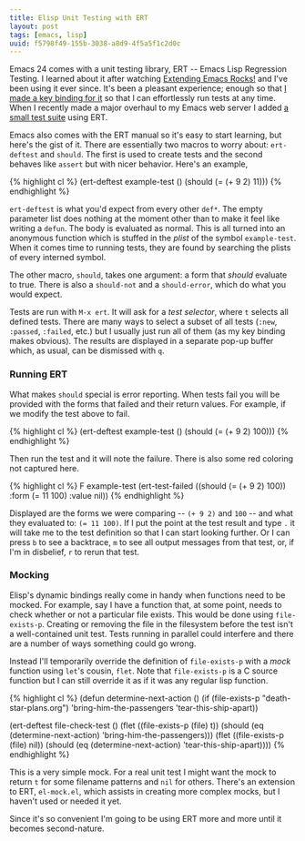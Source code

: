 ```yaml
---
title: Elisp Unit Testing with ERT
layout: post
tags: [emacs, lisp]
uuid: f5798f49-155b-3038-a8d9-4f5a5f1c2d0c
---
```


Emacs 24 comes with a unit testing library, ERT -- Emacs Lisp
Regression Testing. I learned about it after watching
[Extending Emacs Rocks!](http://emacsrocks.com/) and I've been using
it ever since. It's been a pleasant experience; enough so that
[I made a key binding for it](https://github.com/skeeto/.emacs.d/commit/59d3eac73edbad8a5be72a81c7d6c5b1193bbb90)
so that I can effortlessly run tests at any time. When I recently made
a major overhaul to my Emacs web server I added
[a small test suite](https://github.com/skeeto/emacs-http-server/blob/master/simple-httpd-test.el)
using ERT.

Emacs also comes with the ERT manual so it's easy to start learning,
but here's the gist of it. There are essentially two macros to worry
about: `ert-deftest` and `should`. The first is used to create tests
and the second behaves like `assert` but with nicer behavior. Here's
an example,

{% highlight cl %}
(ert-deftest example-test ()
  (should (= (+ 9 2) 11)))
{% endhighlight %}

`ert-deftest` is what you'd expect from every other `def*`. The empty
parameter list does nothing at the moment other than to make it feel
like writing a `defun`. The body is evaluated as normal. This is all
turned into an anonymous function which is stuffed in the *plist* of
the symbol `example-test`. When it comes time to running tests, they
are found by searching the plists of every interned symbol.

The other macro, `should`, takes one argument: a form that *should*
evaluate to true. There is also a `should-not` and a `should-error`,
which do what you would expect.

Tests are run with `M-x ert`. It will ask for a *test selector*, where
`t` selects all defined tests. There are many ways to select a subset
of all tests (`:new`, `:passed`, `:failed`, etc.) but I usually just
run all of them (as my key binding makes obvious). The results are
displayed in a separate pop-up buffer which, as usual, can be
dismissed with `q`.

### Running ERT

What makes `should` special is error reporting. When tests fail you
will be provided with the forms that failed and their return
values. For example, if we modify the test above to fail.

{% highlight cl %}
(ert-deftest example-test ()
  (should (= (+ 9 2) 100)))
{% endhighlight %}

Then run the test and it will note the failure. There is also some red
coloring not captured here.

{% highlight cl %}
F example-test
    (ert-test-failed
     ((should
       (=
        (+ 9 2)
        100))
      :form
      (= 11 100)
      :value nil))
{% endhighlight %}

Displayed are the forms we were comparing -- `(+ 9 2)` and `100` --
and what they evaluated to: `(= 11 100)`. If I put the point at the
test result and type `.` it will take me to the test definition so
that I can start looking further. Or I can press `b` to see a
backtrace, `m` to see all output messages from that test, or, if I'm
in disbelief, `r` to rerun that test.

### Mocking

Elisp's dynamic bindings really come in handy when functions need to
be mocked. For example, say I have a function that, at some point,
needs to check whether or not a particular file exists. This would be
done using `file-exists-p`. Creating or removing the file in the
filesystem before the test isn't a well-contained unit test. Tests
running in parallel could interfere and there are a number of ways
something could go wrong.

Instead I'll temporarily override the definition of `file-exists-p`
with a *mock* function using `let`'s cousin, `flet`. Note that
`file-exists-p` is a C source function but I can still override it as
if it was any regular lisp function.

{% highlight cl %}
(defun determine-next-action ()
  (if (file-exists-p "death-star-plans.org")
      'bring-him-the-passengers
    'tear-this-ship-apart))

(ert-deftest file-check-test ()
  (flet ((file-exists-p (file) t))
    (should (eq (determine-next-action) 'bring-him-the-passengers)))
  (flet ((file-exists-p (file) nil))
    (should (eq (determine-next-action) 'tear-this-ship-apart))))
{% endhighlight %}

This is a very simple mock. For a real unit test I might want the mock
to return `t` for some filename patterns and `nil` for others. There's
an extension to ERT, `el-mock.el`, which assists in creating more
complex mocks, but I haven't used or needed it yet.

Since it's so convenient I'm going to be using ERT more and more until
it becomes second-nature.
